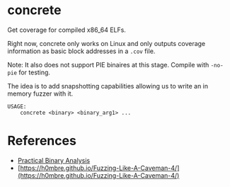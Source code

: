 # concrete

Get coverage for compiled x86_64 ELFs. 

Right now, concrete only works on Linux and only outputs coverage information as basic block
addresses in a `.cov` file.

Note: It also does not support PIE binaires at this stage. Compile with `-no-pie` for testing.

The idea is to add snapshotting capabilities allowing us to write an in memory fuzzer with it.

```
USAGE: 
    concrete <binary> <binary_arg1> ...
```

# References

- [Practical Binary Analysis](https://practicalbinaryanalysis.com/)
- [https://h0mbre.github.io/Fuzzing-Like-A-Caveman-4/](https://h0mbre.github.io/Fuzzing-Like-A-Caveman-4/)
